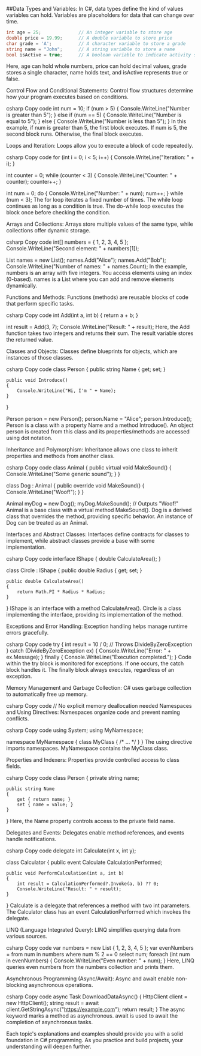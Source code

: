 ##Data Types and Variables:
In C#, data types define the kind of values variables can hold. Variables are placeholders for data that can change over time.

```C#
int age = 25;              // An integer variable to store age
double price = 19.99;      // A double variable to store price
char grade = 'A';          // A character variable to store a grade
string name = "John";      // A string variable to store a name
bool isActive = true;      // A boolean variable to indicate activity status
```
Here, age can hold whole numbers, price can hold decimal values, grade stores a single character, name holds text, and isActive represents true or false.

Control Flow and Conditional Statements:
Control flow structures determine how your program executes based on conditions.

csharp
Copy code
int num = 10;
if (num > 5)
{
    Console.WriteLine("Number is greater than 5");
}
else if (num == 5)
{
    Console.WriteLine("Number is equal to 5");
}
else
{
    Console.WriteLine("Number is less than 5");
}
In this example, if num is greater than 5, the first block executes. If num is 5, the second block runs. Otherwise, the final block executes.

Loops and Iteration:
Loops allow you to execute a block of code repeatedly.

csharp
Copy code
for (int i = 0; i < 5; i++)
{
    Console.WriteLine("Iteration: " + i);
}

int counter = 0;
while (counter < 3)
{
    Console.WriteLine("Counter: " + counter);
    counter++;
}

int num = 0;
do
{
    Console.WriteLine("Number: " + num);
    num++;
} while (num < 3);
The for loop iterates a fixed number of times. The while loop continues as long as a condition is true. The do-while loop executes the block once before checking the condition.

Arrays and Collections:
Arrays store multiple values of the same type, while collections offer dynamic storage.

csharp
Copy code
int[] numbers = { 1, 2, 3, 4, 5 };
Console.WriteLine("Second element: " + numbers[1]);

List<string> names = new List<string>();
names.Add("Alice");
names.Add("Bob");
Console.WriteLine("Number of names: " + names.Count);
In the example, numbers is an array with five integers. You access elements using an index (0-based). names is a List where you can add and remove elements dynamically.

Functions and Methods:
Functions (methods) are reusable blocks of code that perform specific tasks.

csharp
Copy code
int Add(int a, int b)
{
    return a + b;
}

int result = Add(3, 7);
Console.WriteLine("Result: " + result);
Here, the Add function takes two integers and returns their sum. The result variable stores the returned value.

Classes and Objects:
Classes define blueprints for objects, which are instances of those classes.

csharp
Copy code
class Person
{
    public string Name { get; set; }

    public void Introduce()
    {
        Console.WriteLine("Hi, I'm " + Name);
    }
}

Person person = new Person();
person.Name = "Alice";
person.Introduce();
Person is a class with a property Name and a method Introduce(). An object person is created from this class and its properties/methods are accessed using dot notation.

Inheritance and Polymorphism:
Inheritance allows one class to inherit properties and methods from another class.

csharp
Copy code
class Animal
{
    public virtual void MakeSound()
    {
        Console.WriteLine("Some generic sound");
    }
}

class Dog : Animal
{
    public override void MakeSound()
    {
        Console.WriteLine("Woof!");
    }
}

Animal myDog = new Dog();
myDog.MakeSound(); // Outputs "Woof!"
Animal is a base class with a virtual method MakeSound(). Dog is a derived class that overrides the method, providing specific behavior. An instance of Dog can be treated as an Animal.

Interfaces and Abstract Classes:
Interfaces define contracts for classes to implement, while abstract classes provide a base with some implementation.

csharp
Copy code
interface IShape
{
    double CalculateArea();
}

class Circle : IShape
{
    public double Radius { get; set; }

    public double CalculateArea()
    {
        return Math.PI * Radius * Radius;
    }
}
IShape is an interface with a method CalculateArea(). Circle is a class implementing the interface, providing its implementation of the method.

Exceptions and Error Handling:
Exception handling helps manage runtime errors gracefully.

csharp
Copy code
try
{
    int result = 10 / 0; // Throws DivideByZeroException
}
catch (DivideByZeroException ex)
{
    Console.WriteLine("Error: " + ex.Message);
}
finally
{
    Console.WriteLine("Execution completed.");
}
Code within the try block is monitored for exceptions. If one occurs, the catch block handles it. The finally block always executes, regardless of an exception.

Memory Management and Garbage Collection:
C# uses garbage collection to automatically free up memory.

csharp
Copy code
// No explicit memory deallocation needed
Namespaces and Using Directives:
Namespaces organize code and prevent naming conflicts.

csharp
Copy code
using System;
using MyNamespace;

namespace MyNamespace
{
    class MyClass { /* ... */ }
}
The using directive imports namespaces. MyNamespace contains the MyClass class.

Properties and Indexers:
Properties provide controlled access to class fields.

csharp
Copy code
class Person
{
    private string name;

    public string Name
    {
        get { return name; }
        set { name = value; }
    }
}
Here, the Name property controls access to the private field name.

Delegates and Events:
Delegates enable method references, and events handle notifications.

csharp
Copy code
delegate int Calculate(int x, int y);

class Calculator
{
    public event Calculate CalculationPerformed;

    public void PerformCalculation(int a, int b)
    {
        int result = CalculationPerformed?.Invoke(a, b) ?? 0;
        Console.WriteLine("Result: " + result);
    }
}
Calculate is a delegate that references a method with two int parameters. The Calculator class has an event CalculationPerformed which invokes the delegate.

LINQ (Language Integrated Query):
LINQ simplifies querying data from various sources.

csharp
Copy code
var numbers = new List<int> { 1, 2, 3, 4, 5 };
var evenNumbers = from num in numbers where num % 2 == 0 select num;
foreach (int num in evenNumbers)
{
    Console.WriteLine("Even number: " + num);
}
Here, LINQ queries even numbers from the numbers collection and prints them.

Asynchronous Programming (Async/Await):
Async and await enable non-blocking asynchronous operations.

csharp
Copy code
async Task<string> DownloadDataAsync()
{
    HttpClient client = new HttpClient();
    string result = await client.GetStringAsync("https://example.com");
    return result;
}
The async keyword marks a method as asynchronous. await is used to await the completion of asynchronous tasks.

Each topic's explanations and examples should provide you with a solid foundation in C# programming. As you practice and build projects, your understanding will deepen further.
